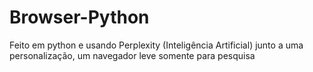 # Browser-Python
Feito em python e usando Perplexity (Inteligência Artificial) junto a uma personalização, um navegador leve somente para pesquisa

